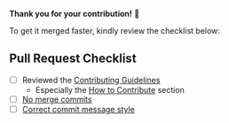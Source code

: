 **Thank you for your contribution!** 🙌

To get it merged faster, kindly review the checklist below:

## Pull Request Checklist
- [ ] Reviewed the [Contributing Guidelines](https://github.com/UI5/cli/blob/v3/CONTRIBUTING.md#-contributing-code)
    + Especially the [How to Contribute](https://github.com/UI5/cli/blob/v3/CONTRIBUTING.md#how-to-contribute) section 
- [ ] [No merge commits](https://github.com/UI5/cli/blob/v3/docs/Guidelines.md#no-merge-commits)
- [ ] [Correct commit message style](https://github.com/UI5/cli/blob/v3/docs/Guidelines.md#commit-message-style)
